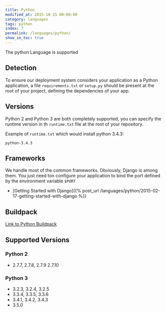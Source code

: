 ```yaml
---
title: Python
modified_at: 2015-10-15 00:00:00
category: languages
tags: python
index: 7
permalink: /languages/python/
show_in_toc: true
---
```


The python Language is supported

## Detection

To ensure our deployment system considers your application as a Python application,
a file `requirements.txt` or `setup.py` should be present at the root of your project, defining
the dependencies of your app.

## Versions

Python 2 and Python 3 are both completely supported, you can specify the runtime version in th
`runtime.txt` file at the root of your repository.

Example of `runtime.txt` which would install python 3.4.3:

```text
python-3.4.3
```

## Frameworks

We handle most of the common frameworks. Obviously, Django is among them. You just need ton
configure your application to bind the port defined by the environment variable `$PORT`

* [Getting Started with Django]({% post_url /languages/python/2015-02-17-getting-started-with-django %})

## Buildpack

[Link to Python Buildpack](https://github.com/Scalingo/python-buildpack)

## Supported Versions

### Python 2

* 2.7.7, 2.7.8, 2.7.9 2.7.10

### Python 3

* 3.2.3, 3.2.4, 3.2.5
* 3.3.4, 3.3.5, 3.3.6
* 3.4.1, 3.4.2, 3.4.3
* 3.5.0
